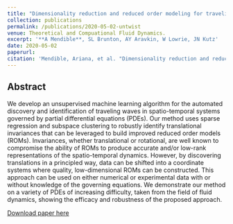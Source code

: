 ```yaml
---
title: "Dimensionality reduction and reduced order modeling for traveling wave physics"
collection: publications
permalink: /publications/2020-05-02-untwist
venue: Theoretical and Compuational Fluid Dynamics.
excerpt: '**A Mendible**, SL Brunton, AY Aravkin, W Lowrie, JN Kutz'
date: 2020-05-02
paperurl: 
citation: 'Mendible, Ariana, et al. "Dimensionality reduction and reduced-order modeling for traveling wave physics." Theoretical and Computational Fluid Dynamics 34.4 (2020): 385-400.'
---
```


## Abstract
We develop an unsupervised machine learning algorithm for the automated discovery and identification of traveling waves in spatio-temporal systems governed by partial differential equations (PDEs). Our method uses sparse regression and subspace clustering to robustly identify translational invariances that can be leveraged to build improved reduced order models (ROMs). Invariances, whether translational or rotational, are well known to compromise the ability of ROMs to produce accurate and/or low-rank representations of the spatio-temporal dynamics. However, by discovering translations in a principled way, data can be shifted into a coordinate systems where quality, low-dimensional ROMs can be constructed. This approach can be used on either numerical or experimental data with or without knowledge of the governing equations. We demonstrate our method on a variety of PDEs of increasing difficulty, taken from the field of fluid dynamics, showing the efficacy and robustness of the proposed approach.

[Download paper here](http://mendible.github.io/files/untwist.pdf)
